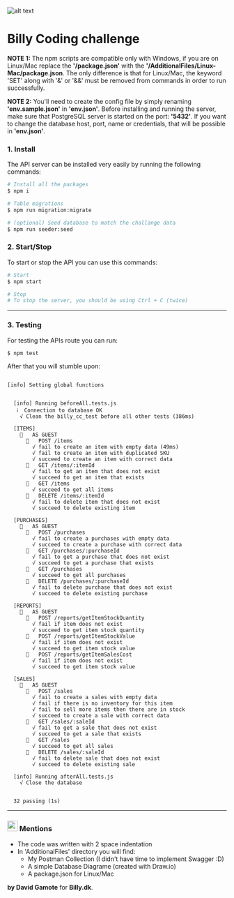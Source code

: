 ![alt text](https://i.imgur.com/hraq7vf.png "Billy")

# Billy Coding challenge

**NOTE 1:** The npm scripts are compatible only with Windows, if you are on Linux/Mac replace the **'/package.json'** with the **'/AdditionalFiles/Linux-Mac/package.json**.
The only difference is that for Linux/Mac, the keyword 'SET' along with '&' or '&&' must be removed from commands in order to run successfully.

**NOTE 2:** You'll need to create the config file by simply renaming **'env.sample.json'** in **'env.json'**. Before installing and running the server, make sure that PostgreSQL server is started on the port: **'5432'**. If you want to change the database host, port, name or credentials, that will be possible in **'env.json'**.

### 1. Install
The API server can be installed very easily by running the following commands:
```sh
# Install all the packages
$ npm i

# Table migrations 
$ npm run migration:migrate

# (optional) Seed database to match the challange data
$ npm run seeder:seed
```

### 2. Start/Stop
To start or stop the API you can use this commands:
```sh
# Start
$ npm start

# Stop
# To stop the server, you should be using Ctrl + C (twice)
```

---

### 3. Testing
For testing the APIs route you can run:
```sh
$ npm test
```

After that you will stumble upon:

```

[info] Setting global functions


  [info] Running beforeAll.tests.js
   ℹ️  Connection to database OK
    √ Clean the billy_cc_test before all other tests (386ms)

  [ITEMS]
    🔑   AS GUEST
      🔗   POST /items
        √ fail to create an item with empty data (49ms)
        √ fail to create an item with duplicated SKU
        √ succeed to create an item with correct data
      🔗   GET /items/:itemId
        √ fail to get an item that does not exist
        √ succeed to get an item that exists
      🔗   GET /items
        √ succeed to get all items
      🔗   DELETE /items/:itemId
        √ fail to delete item that does not exist
        √ succeed to delete existing item

  [PURCHASES]
    🔑   AS GUEST
      🔗   POST /purchases
        √ fail to create a purchases with empty data
        √ succeed to create a purchase with correct data
      🔗   GET /purchases/:purchaseId
        √ fail to get a purchase that does not exist
        √ succeed to get a purchase that exists
      🔗   GET /purchases
        √ succeed to get all purchases
      🔗   DELETE /purchases/:purchaseId
        √ fail to delete purchase that does not exist
        √ succeed to delete existing purchase

  [REPORTS]
    🔑   AS GUEST
      🔗   POST /reports/getItemStockQuantity
        √ fail if item does not exist
        √ succeed to get item stock quantity
      🔗   POST /reports/getItemStockValue
        √ fail if item does not exist
        √ succeed to get item stock value
      🔗   POST /reports/getItemSalesCost
        √ fail if item does not exist
        √ succeed to get item stock value

  [SALES]
    🔑   AS GUEST
      🔗   POST /sales
        √ fail to create a sales with empty data
        √ fail if there is no inventory for this item
        √ fail to sell more items then there are in stock
        √ succeed to create a sale with correct data
      🔗   GET /sales/:saleId
        √ fail to get a sale that does not exist
        √ succeed to get a sale that exists
      🔗   GET /sales
        √ succeed to get all sales
      🔗   DELETE /sales/:saleId
        √ fail to delete sale that does not exist
        √ succeed to delete existing sale

  [info] Running afterAll.tests.js
    √ Close the database


  32 passing (1s)
```
---

### <img src="https://image.flaticon.com/icons/svg/685/685815.svg" height="24"> Mentions
 * The code was written with 2 space indentation
 * In 'AdditionalFiles' directory you will find:
    * My Postman Collection (I didn't have time to implement Swagger :D)
    * A simple Database Diagrame (created with Draw.io)
    * A package.json for Linux/Mac
	
**by David Gamote** for **Billy.dk**.